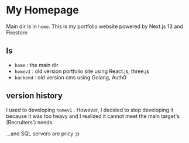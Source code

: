# My Homepage

Main dir is in `home`. This is my portfolio website powered by Next.js 13 and Firestore

## ls

- `home` : the main dir
- `homev1` : old version portfolio site using React.js, three.js
- `backend` : old version cms using Golang, Auth0

## version history

I used to developing `homev1` . However, I decided to stop developing it because it was too heavy and I realized it cannot meet the main target's (Recruiters') needs.

...and SQL servers are pricy :p


